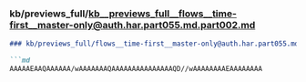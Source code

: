 ### kb/previews_full/kb__previews_full__flows__time-first__master-only@auth.har.part055.md.part002.md

```md
### kb/previews_full/flows__time-first__master-only@auth.har.part055.md (part 002)

```md
AAAAAEAAQAAAAAA/wAAAAAAAQAAAAAAAAAAAAAAAQD//wAAAAAAAAEAAAAAAAA
```

```

```
